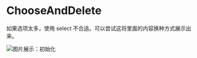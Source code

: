 # ChooseAndDelete
如果选项太多，使用 select 不合适。可以尝试这将里面的内容换种方式展示出来。

![图片展示：初始化](https://github.com/ITzhaowen/ChooseAndDelete/showImg/index.png)

